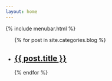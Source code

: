 ```yaml
---
layout: home
---
```


<div class="index-content opinion">
    <div class="section">
        {% include menubar.html %}
	<div class="divider"></div>
        <ul class="artical-list">
        {% for post in site.categories.blog %}
            <li>
                <h2>
                    <a href="{{ post.url }}">{{ post.title }}</a>
                </h2>
            </li>
        {% endfor %}
        </ul>
    </div>
</div>
